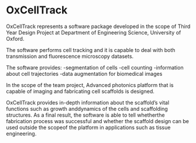 # OxCellTrack

OxCellTrack represents a software package developed in the scope of Third Year Design Project at Department of Engineering Science, University of Oxford.

The software performs cell tracking and it is capable to deal with both transmission and fluorescence microscopy datasets.

The software provides:
-segmentation of cells
-cell counting
-information about cell trajectories
-data augmentation for biomedical images

In the scope of the team project, Advanced photonics platform that is capable of imaging and fabricating cell scaffolds is designed.

OxCellTrack provides in-depth information about the scaffold’s vital functions such as growth anddynamics of the cells and scaffolding structures.  As a final result, the software is able to tell whetherthe fabrication process was successful and whether the scaffold design can be used outside the scopeof the platform in applications such as tissue engineering.
